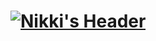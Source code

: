 # [![Nikki's Header](https://raw.githubusercontent.com/niikkiin/niikkiin/main/assets/header-banner.svg)](https://www.nikkiabarca.me)